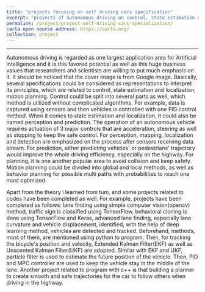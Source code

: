 ```yaml
---
title: "projects focusing on self driving cars specification"
excerpt: "projects of autonomous driving on control, state estimation and localization, motion planning<br/><img src='/images/carla.png'>"
permalink: /project/project-self-driving-cars-specialization/
carla open source address: https://carla.org/
collection: project
---
```


------

Autonomous driving is regarded as one largest application area for Artificial intelligence and it is this favored potential as well as this huge business values that researchers and scientists are willing to put much emphasis on it. It should be noticed that the cover image is from Google image. Basically, several specifications could be considered as representations to interpret its principles, which are related to control, state estimation and localization, motion planning. Control could be split into several parts as well, which method is utilized without complicated algorithms. For example, data is captured using sensors and then vehicles is controlled with one PID control method. When it comes to state estimation and localization, it could also be named perception and prediction. The operation of an autonomous vehicle requires actuation of 3 major controls that are acceleration, steering as well as stopping to keep the safe control. For perception, mapping, localization and detection are emphasized on the process after sensors receiving data stream. For prediction, either predicting vehicles' or pedestrians' trajectory would improve the whole driving efficiency, especially on the highway. For planning, it is one another popular area to avoid collision and keep safety. Motion planning could be divided into global and local methods, as well as behavior planning for possible multi paths with probabilities to reach one most optimized.

Apart from the theory i learned from tum, and some projects related to codes have been completed as well. For example, projects have been completed as follows: lane finding using simple computer vision(opencv) method, traffic sign is classified using TensorFlow, behavioral cloning is done using TensorFlow and Keras, advanced lane finding, especially lane curvature and vehicle displacement, identified, with the help of deep learning method, vehicles are detected and tracked. Beforehand, methods, most of them, are mentioned using python to program. Then, for tracking the bicycle's position and velocity, Extended Kalman Filter(EKF) as well as Unscented Kalman Filter(UKF) are adopted. Similar with EKF and UKF, particle filter is used to estimate the future position of the vehicle. Then, PID and MPC controller are used to keep the vehicle stay in the middle of the lane. Another project related to program with c++ is that building a planner to create smooth and safe trajectories for the car to follow others when driving in the highway.

